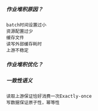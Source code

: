 
##### 作业堆积原因？
    batch时间设置过小
    资源配置过少
    缓存文件
    读写外部缓存耗时
    上游不稳定


##### 作业堆积优化？


##### 一致性语义
    读取上游保证恰好消费一次Exactly-once
    写数据保证原子性，幂等性

